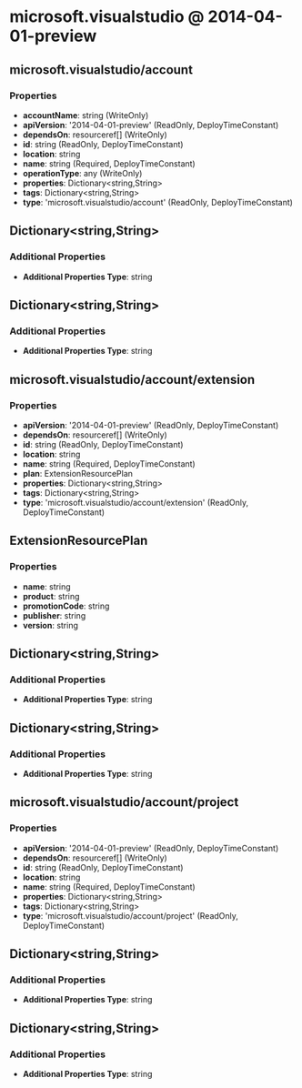 # microsoft.visualstudio @ 2014-04-01-preview

## microsoft.visualstudio/account
### Properties
* **accountName**: string (WriteOnly)
* **apiVersion**: '2014-04-01-preview' (ReadOnly, DeployTimeConstant)
* **dependsOn**: resourceref[] (WriteOnly)
* **id**: string (ReadOnly, DeployTimeConstant)
* **location**: string
* **name**: string (Required, DeployTimeConstant)
* **operationType**: any (WriteOnly)
* **properties**: Dictionary<string,String>
* **tags**: Dictionary<string,String>
* **type**: 'microsoft.visualstudio/account' (ReadOnly, DeployTimeConstant)

## Dictionary<string,String>
### Additional Properties
* **Additional Properties Type**: string

## Dictionary<string,String>
### Additional Properties
* **Additional Properties Type**: string

## microsoft.visualstudio/account/extension
### Properties
* **apiVersion**: '2014-04-01-preview' (ReadOnly, DeployTimeConstant)
* **dependsOn**: resourceref[] (WriteOnly)
* **id**: string (ReadOnly, DeployTimeConstant)
* **location**: string
* **name**: string (Required, DeployTimeConstant)
* **plan**: ExtensionResourcePlan
* **properties**: Dictionary<string,String>
* **tags**: Dictionary<string,String>
* **type**: 'microsoft.visualstudio/account/extension' (ReadOnly, DeployTimeConstant)

## ExtensionResourcePlan
### Properties
* **name**: string
* **product**: string
* **promotionCode**: string
* **publisher**: string
* **version**: string

## Dictionary<string,String>
### Additional Properties
* **Additional Properties Type**: string

## Dictionary<string,String>
### Additional Properties
* **Additional Properties Type**: string

## microsoft.visualstudio/account/project
### Properties
* **apiVersion**: '2014-04-01-preview' (ReadOnly, DeployTimeConstant)
* **dependsOn**: resourceref[] (WriteOnly)
* **id**: string (ReadOnly, DeployTimeConstant)
* **location**: string
* **name**: string (Required, DeployTimeConstant)
* **properties**: Dictionary<string,String>
* **tags**: Dictionary<string,String>
* **type**: 'microsoft.visualstudio/account/project' (ReadOnly, DeployTimeConstant)

## Dictionary<string,String>
### Additional Properties
* **Additional Properties Type**: string

## Dictionary<string,String>
### Additional Properties
* **Additional Properties Type**: string

